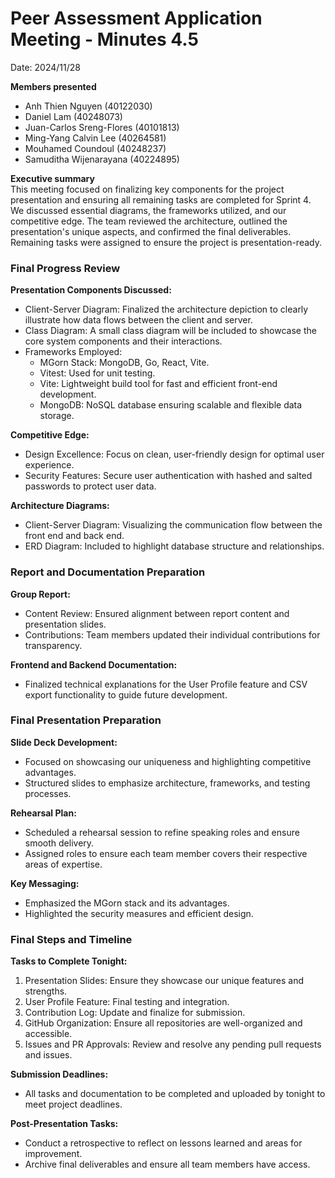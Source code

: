 # Peer Assessment Application Meeting \- Minutes 4.5

Date: 2024/11/28

**Members presented**

- Anh Thien Nguyen (40122030)  
- Daniel Lam (40248073)  
- Juan-Carlos Sreng-Flores (40101813)  
- Ming-Yang Calvin Lee (40264581)  
- Mouhamed Coundoul (40248237)  
- Samuditha Wijenarayana (40224895) 

**Executive summary**  
This meeting focused on finalizing key components for the project presentation and ensuring all remaining tasks are completed for Sprint 4\. We discussed essential diagrams, the frameworks utilized, and our competitive edge. The team reviewed the architecture, outlined the presentation's unique aspects, and confirmed the final deliverables. Remaining tasks were assigned to ensure the project is presentation-ready.

### **Final Progress Review**

**Presentation Components Discussed:**

* Client-Server Diagram: Finalized the architecture depiction to clearly illustrate how data flows between the client and server.  
* Class Diagram: A small class diagram will be included to showcase the core system components and their interactions.  
* Frameworks Employed:  
  * MGorn Stack: MongoDB, Go, React, Vite.  
  * Vitest: Used for unit testing.  
  * Vite: Lightweight build tool for fast and efficient front-end development.  
  * MongoDB: NoSQL database ensuring scalable and flexible data storage.

**Competitive Edge:**

* Design Excellence: Focus on clean, user-friendly design for optimal user experience.  
* Security Features: Secure user authentication with hashed and salted passwords to protect user data.

**Architecture Diagrams:**

* Client-Server Diagram: Visualizing the communication flow between the front end and back end.  
* ERD Diagram: Included to highlight database structure and relationships.

### **Report and Documentation Preparation**

**Group Report:**

* Content Review: Ensured alignment between report content and presentation slides.  
* Contributions: Team members updated their individual contributions for transparency.

**Frontend and Backend Documentation:**

* Finalized technical explanations for the User Profile feature and CSV export functionality to guide future development.

### **Final Presentation Preparation**

**Slide Deck Development:**

* Focused on showcasing our uniqueness and highlighting competitive advantages.  
* Structured slides to emphasize architecture, frameworks, and testing processes.

**Rehearsal Plan:**

* Scheduled a rehearsal session to refine speaking roles and ensure smooth delivery.  
* Assigned roles to ensure each team member covers their respective areas of expertise.

**Key Messaging:**

* Emphasized the MGorn stack and its advantages.  
* Highlighted the security measures and efficient design.

### **Final Steps and Timeline**

**Tasks to Complete Tonight:**

1. Presentation Slides: Ensure they showcase our unique features and strengths.  
2. User Profile Feature: Final testing and integration.  
3. Contribution Log: Update and finalize for submission.  
4. GitHub Organization: Ensure all repositories are well-organized and accessible.  
5. Issues and PR Approvals: Review and resolve any pending pull requests and issues.

**Submission Deadlines:**

* All tasks and documentation to be completed and uploaded by tonight to meet project deadlines.

**Post-Presentation Tasks:**

* Conduct a retrospective to reflect on lessons learned and areas for improvement.  
* Archive final deliverables and ensure all team members have access.